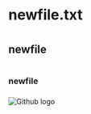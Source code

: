 # newfile.txt <h1>
## newfile <h1>
### newfile <h3>

![Github logo](https://giphy.com/gifs/hello-Cmr1OMJ2FN0B2)
